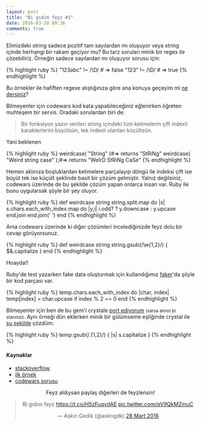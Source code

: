 ```yaml
---
layout: post
title: "Bi gıdım feyz #1"
date: 2016-03-28 09:36
comments: true
---
```


Elimizdeki string sadece pozitif tam sayılardan mı oluşuyor veya string içinde herhangi bir rakam geçiyor mu?
Bu tarz soruları minik bir regex ile çözebiliriz. Örneğin sadece sayılardan mı oluşuyor sorusu için:

{% highlight ruby %}
"123abc" !~ /\D/ # => false
"123" !~ /\D/ # => true
{% endhighlight %}

Bu örnekler ile hafiften regexe alıştığınıza göre ana konuya geçeyim mi [ne dersiniz](https://www.youtube.com/watch?v=_N0RUD-tEZY)?

Bilmeyenler için codewars kod kata yapabileceğiniz eğlenirken öğreten muhteşem bir servis. Oradaki sorulardan biri de:

> Bir fonksiyon yazın verilen string içindeki tüm kelimelerin çift indexli karakterlerini büyütsün, tek indexli olanları küçültsün.

Yani beklenen

{% highlight ruby %}
weirdcase( "String" )#=> returns "StRiNg"
weirdcase( "Weird string case" );#=> returns "WeIrD StRiNg CaSe"
{% endhighlight %}

Hemen aklınıza boşluklardan kelimelere parçalayıp döngü ile indeksi çift ise büyüt tek ise küçült şeklinde basit bir çözüm gelmiştir. Yalnız değilsiniz, codewars üzerinde de bu şekilde çözüm yapan onlarca insan var.
Ruby ile bunu uygularsak şöyle bir şey oluyor.

{% highlight ruby %}
def weirdcase string
  string.split.map do |s|
    s.chars.each_with_index.map do |y,i|
      i.odd? ? y.downcase : y.upcase
    end.join
  end.join(' ')
end
{% endhighlight %}

Ama codewars üzerinde ki diğer çözümleri incelediğinizde feyz dolu bir cevap görüyorsunuz.

{% highlight ruby %}
def weirdcase string
  string.gsub(/\w{1,2}/) { $&.capitalize }
end
{% endhighlight %}

Hoayda!!

Ruby'de test yazarken fake data oluşturmak için kullandığımız [faker](https://github.com/stympy/faker/blob/master/lib/faker/internet.rb#L59-L61)'da şöyle bir kod parçası var.

{% highlight ruby %}
temp.chars.each_with_index do |char, index|
  temp[index] = char.upcase if index % 2 == 0
end
{% endhighlight %}

Bilmeyenler için ben de bu gem'i crystale [port ediyorum](https://github.com/askn/faker) <small>(varsa alırım bi starınızı)</small>. Aynı örneği dün eklerken minik bir gülümseme eşliğinde crystal ile [şu şekilde](https://github.com/askn/faker/blob/master/src/faker/internet.cr#L106) çözdüm:

{% highlight ruby %}
temp.gsub(/.{1,2}/) { |s| s.capitalize }
{% endhighlight %}

#### Kaynaklar

- [stackoverflow](http://stackoverflow.com/questions/19859282/check-if-a-string-contains-a-number)
- [ilk örnek](http://solidfoundationwebdev.com/blog/posts/check-if-a-string-only-contains-a-number-in-ruby)
- [codewars sorusu](http://www.codewars.com/kata/52b757663a95b11b3d00062d)

<center>
Feyz aldıysan paylaş diğerleri de feyzlensin!
<blockquote class="twitter-tweet" data-lang="tr"><p lang="tr" dir="ltr">Bi gıdım feyz <a href="https://t.co/H5zFuqvdAE">https://t.co/H5zFuqvdAE</a> <a href="https://t.co/qV9QkMZmuC">pic.twitter.com/qV9QkMZmuC</a></p>&mdash; Aşkın Gedik (@askngdk) <a href="https://twitter.com/askngdk/status/714374146042511360">28 Mart 2016</a></blockquote>
</center>
<script async src="//platform.twitter.com/widgets.js" charset="utf-8"></script>
